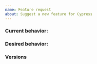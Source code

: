 ```yaml
---
name: Feature request
about: Suggest a new feature for Cypress
---
```


<!-- Is this a question? Don't open an issue. Ask in our chat https://gitter.im/cypress-io/cypress-->

### Current behavior:

<!-- images, stack traces, etc -->

### Desired behavior:

<!-- A clear description of what you want to happen -->

### Versions

<!-- Cypress, operating system, browser -->
